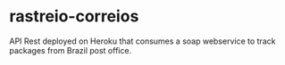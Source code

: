 # rastreio-correios
API Rest deployed on Heroku that consumes a soap webservice to track packages from Brazil post office.

